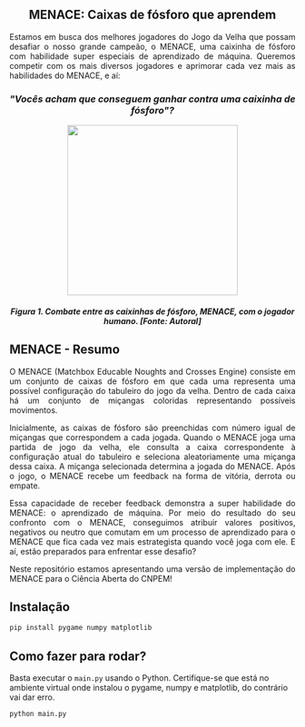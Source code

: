 <h2 align="center"> MENACE: Caixas de fósforo que aprendem </h2>
<p align="justify">
Estamos em busca dos melhores jogadores do Jogo da Velha que possam desafiar o nosso grande campeão, o MENACE, uma caixinha de fósforo com habilidade super especiais de aprendizado de máquina. Queremos competir com os mais diversos jogadores e aprimorar cada vez mais as habilidades do MENACE, e aí:  </p>

<h3 align='center'> <i> "Vocês acham que conseguem ganhar contra uma caixinha de fósforo"? </i> </h3>


<p align="center"><img src="https://github.com/alicevk/MENACE/assets/106678040/f52ddf3b-f538-4edc-816c-7ae54e6d9732" height="300"></p>
<h5 align="center"> Figura 1. Combate entre as caixinhas de fósforo, MENACE, com o jogador humano. [Fonte: Autoral] </h5>

## MENACE - Resumo
<p align="justify">
O MENACE (Matchbox Educable Noughts and Crosses Engine) consiste em um conjunto de caixas de fósforo em que cada uma representa uma possível configuração do tabuleiro do jogo da velha. Dentro de cada caixa há um conjunto de miçangas coloridas representando possíveis movimentos. </p>
<p align="justify"> Inicialmente, as caixas de fósforo são preenchidas com número igual de miçangas que  correspondem a cada jogada. Quando o MENACE joga uma partida de jogo da velha, ele consulta a caixa  correspondente à configuração atual do tabuleiro e seleciona aleatoriamente uma miçanga  dessa caixa. A miçanga selecionada determina a jogada do MENACE. Após o jogo, o  MENACE recebe um feedback na forma de vitória, derrota ou empate. </p>
<p align="justify"> Essa capacidade de receber feedback demonstra a super habilidade do MENACE: o aprendizado de máquina. Por meio do resultado do seu confronto com o MENACE, conseguimos atribuir valores positivos, negativos ou neutro que comutam em um processo de aprendizado para o MENACE que fica cada vez mais estrategista quando você joga com ele. E aí, estão preparados para enfrentar esse desafio? </p>
<p align="justify"> Neste repositório estamos apresentando uma versão de implementação do MENACE para o Ciência Aberta do CNPEM! </p>

## Instalação

```sh
pip install pygame numpy matplotlib
```

## Como fazer para rodar?

Basta executar o `main.py` usando o Python. Certifique-se que está no ambiente virtual onde instalou o pygame, numpy e matplotlib, do contrário vai dar erro.

```sh
python main.py
```
